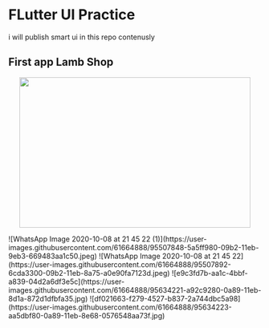 # FLutter UI Practice 

i will publish smart ui in this repo contenusly 

## First app Lamb Shop
<p align="center">
  <img width="460" height="300" src="![WhatsApp Image 2020-10-08 at 21 45 22 (1)](https://user-images.githubusercontent.com/61664888/95507848-5a5ff980-09b2-11eb-9eb3-669483aa1c50.jpeg) 
">
</p>
![WhatsApp Image 2020-10-08 at 21 45 22 (1)](https://user-images.githubusercontent.com/61664888/95507848-5a5ff980-09b2-11eb-9eb3-669483aa1c50.jpeg) 
![WhatsApp Image 2020-10-08 at 21 45 22](https://user-images.githubusercontent.com/61664888/95507892-6cda3300-09b2-11eb-8a75-a0e90fa7123d.jpeg)
![e9c3fd7b-aa1c-4bbf-a839-04d2a6df3e5c](https://user-images.githubusercontent.com/61664888/95634221-a92c9280-0a89-11eb-8d1a-872d1dfbfa35.jpg)
![df021663-f279-4527-b837-2a744dbc5a98](https://user-images.githubusercontent.com/61664888/95634223-aa5dbf80-0a89-11eb-8e68-0576548aa73f.jpg)


